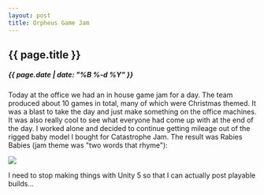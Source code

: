 ```yaml
---
layout: post
title: Orpheus Game Jam
---
```

{{ page.title }}
----------------
<h5>{{ page.date | date: "%B %-d %Y" }}</h5>

Today at the office we had an in house game jam for a day. The team produced
about 10 games in total, many of which were Christmas themed. It was a blast to
take the day and just make something on the office machines. It was also really
cool to see what everyone had come up with at the end of the day. I worked alone
and decided to continue getting mileage out of the rigged baby model I bought
for Catastrophe Jam. The result was Rabies Babies (jam theme was "two words
that rhyme"):

<img src="/images/RabiesBabies.gif">

I need to stop making things with Unity 5 so that I can actually post playable
builds...

